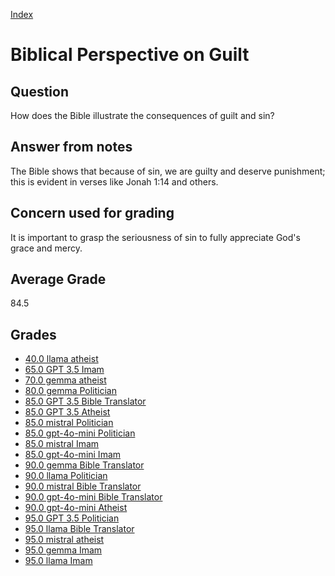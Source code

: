 
[Index](../index.md)
# Biblical Perspective on Guilt
## Question
How does the Bible illustrate the consequences of guilt and sin?

## Answer from notes
The Bible shows that because of sin, we are guilty and deserve punishment; this is evident in verses like Jonah 1:14 and others.

## Concern used for grading
It is important to grasp the seriousness of sin to fully appreciate God's grace and mercy.

## Average Grade
84.5

## Grades
 * [40.0 llama atheist](../answers/llama_atheist/Biblical_Perspective_on_Guilt.md)
 * [65.0 GPT 3.5 Imam](../answers/GPT_3.5_Imam/Biblical_Perspective_on_Guilt.md)
 * [70.0 gemma atheist](../answers/gemma_atheist/Biblical_Perspective_on_Guilt.md)
 * [80.0 gemma Politician](../answers/gemma_Politician/Biblical_Perspective_on_Guilt.md)
 * [85.0 GPT 3.5 Bible Translator](../answers/GPT_3.5_Bible_Translator/Biblical_Perspective_on_Guilt.md)
 * [85.0 GPT 3.5 Atheist](../answers/GPT_3.5_Atheist/Biblical_Perspective_on_Guilt.md)
 * [85.0 mistral Politician](../answers/mistral_Politician/Biblical_Perspective_on_Guilt.md)
 * [85.0 gpt-4o-mini Politician](../answers/gpt-4o-mini_Politician/Biblical_Perspective_on_Guilt.md)
 * [85.0 mistral Imam](../answers/mistral_Imam/Biblical_Perspective_on_Guilt.md)
 * [85.0 gpt-4o-mini Imam](../answers/gpt-4o-mini_Imam/Biblical_Perspective_on_Guilt.md)
 * [90.0 gemma Bible Translator](../answers/gemma_Bible_Translator/Biblical_Perspective_on_Guilt.md)
 * [90.0 llama Politician](../answers/llama_Politician/Biblical_Perspective_on_Guilt.md)
 * [90.0 mistral Bible Translator](../answers/mistral_Bible_Translator/Biblical_Perspective_on_Guilt.md)
 * [90.0 gpt-4o-mini Bible Translator](../answers/gpt-4o-mini_Bible_Translator/Biblical_Perspective_on_Guilt.md)
 * [90.0 gpt-4o-mini Atheist](../answers/gpt-4o-mini_Atheist/Biblical_Perspective_on_Guilt.md)
 * [95.0 GPT 3.5 Politician](../answers/GPT_3.5_Politician/Biblical_Perspective_on_Guilt.md)
 * [95.0 llama Bible Translator](../answers/llama_Bible_Translator/Biblical_Perspective_on_Guilt.md)
 * [95.0 mistral atheist](../answers/mistral_atheist/Biblical_Perspective_on_Guilt.md)
 * [95.0 gemma Imam](../answers/gemma_Imam/Biblical_Perspective_on_Guilt.md)
 * [95.0 llama Imam](../answers/llama_Imam/Biblical_Perspective_on_Guilt.md)

